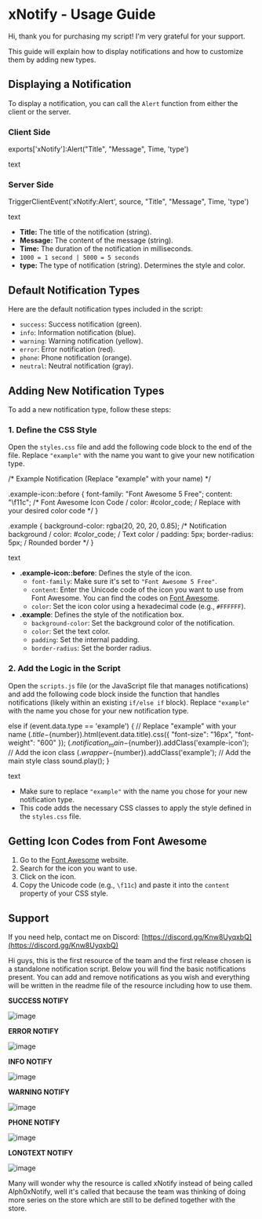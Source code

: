 # xNotify - Usage Guide

Hi, thank you for purchasing my script! I'm very grateful for your support.

This guide will explain how to display notifications and how to customize them by adding new types.

## Displaying a Notification

To display a notification, you can call the `Alert` function from either the client or the server.

### Client Side

exports['xNotify']:Alert("Title", "Message", Time, 'type')

text

### Server Side

TriggerClientEvent('xNotify:Alert', source, "Title", "Message", Time, 'type')

text

*   **Title:** The title of the notification (string).
*   **Message:** The content of the message (string).
*   **Time:** The duration of the notification in milliseconds.  
*   `1000 = 1 second | 5000 = 5 seconds`
*   **type:** The type of notification (string). Determines the style and color.

## Default Notification Types

Here are the default notification types included in the script:

*   `success`: Success notification (green).
*   `info`: Information notification (blue).
*   `warning`: Warning notification (yellow).
*   `error`: Error notification (red).
*   `phone`: Phone notification (orange).
*   `neutral`: Neutral notification (gray).

## Adding New Notification Types

To add a new notification type, follow these steps:

### 1. Define the CSS Style

Open the `styles.css` file and add the following code block to the end of the file. Replace `"example"` with the name you want to give your new notification type.

/* Example Notification (Replace "example" with your name) */

.example-icon::before {
font-family: "Font Awesome 5 Free";
content: "\f11c"; /* Font Awesome Icon Code /
color: #color_code; / Replace with your desired color code */
}

.example {
background-color: rgba(20, 20, 20, 0.85); /* Notification background /
color: #color_code; / Text color /
padding: 5px;
border-radius: 5px; / Rounded border */
}

text

*   **.example-icon::before**: Defines the style of the icon.
    *   `font-family`: Make sure it's set to `"Font Awesome 5 Free"`.
    *   `content`: Enter the Unicode code of the icon you want to use from Font Awesome. You can find the codes on [Font Awesome](https://fontawesome.com/v5.15/icons?d=gallery&p=2).
    *   `color`: Set the icon color using a hexadecimal code (e.g., `#FFFFFF`).
*   **.example**: Defines the style of the notification box.
    *   `background-color`: Set the background color of the notification.
    *   `color`: Set the text color.
    *   `padding`: Set the internal padding.
    *   `border-radius`: Set the border radius.

### 2. Add the Logic in the Script

Open the `scripts.js` file (or the JavaScript file that manages notifications) and add the following code block inside the function that handles notifications (likely within an existing `if/else if` block). Replace `"example"` with the name you chose for your new notification type.

else if (event.data.type == 'example') { // Replace "example" with your name
$(.title-${number}).html(event.data.title).css({
"font-size": "16px",
"font-weight": "600"
});
$(.notification_main-${number}).addClass('example-icon'); // Add the icon class
$(.wrapper-${number}).addClass('example'); // Add the main style class
sound.play();
}

text

*   Make sure to replace `"example"` with the name you chose for your new notification type.
*   This code adds the necessary CSS classes to apply the style defined in the `styles.css` file.

## Getting Icon Codes from Font Awesome

1.  Go to the [Font Awesome](https://fontawesome.com/v5.15/icons?d=gallery&p=2) website.
2.  Search for the icon you want to use.
3.  Click on the icon.
4.  Copy the Unicode code (e.g., `\f11c`) and paste it into the `content` property of your CSS style.

## Support

If you need help, contact me on Discord: [https://discord.gg/Knw8UyqxbQ](https://discord.gg/Knw8UyqxbQ)


Hi guys, this is the first resource of the team and the first release chosen is a standalone notification script. Below you will find the basic notifications present. You can add and remove notifications as you wish and everything will be written in the readme file of the resource including how to use them.

**SUCCESS NOTIFY**

![image](https://github.com/user-attachments/assets/95af1d5a-88c4-43d5-b5b1-5f5a59e6c4e3)

**ERROR NOTIFY**

![image](https://github.com/user-attachments/assets/a02eae38-17b3-466c-900d-50e67da2fe76)

**INFO NOTIFY**

![image](https://github.com/user-attachments/assets/2043fb53-6e7d-405a-aca5-da8af434fe9e)

**WARNING NOTIFY**

![image](https://github.com/user-attachments/assets/3710b3ab-e653-4966-bee5-332170b85b3d)

**PHONE NOTIFY**

![image](https://github.com/user-attachments/assets/46d3f025-d3a0-4aad-8cae-079f6afea12b)

**LONGTEXT NOTIFY**

![image](https://github.com/user-attachments/assets/a3dc7510-90cf-45aa-bdd5-0e51ee60480a)


Many will wonder why the resource is called xNotify instead of being called Alph0xNotify, well it's called that because the team was thinking of doing more series on the store which are still to be defined together with the store.
